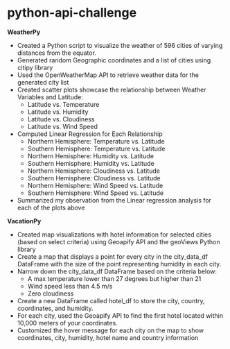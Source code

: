 # python-api-challenge

**WeatherPy**
- Created a Python script to visualize the weather of 596 cities of varying distances from the equator.
- Generated random Geographic coordinates and a list of cities using citipy library
- Used the OpenWeatherMap API to retrieve weather data for the generated city list
- Created scatter plots showcase the relationship between Weather Variables and Latitude:
    - Latitude vs. Temperature
    - Latitude vs. Humidity
    - Latitude vs. Cloudiness
    - Latitude vs. Wind Speed
- Computed Linear Regression for Each Relationship
    - Northern Hemisphere: Temperature vs. Latitude
    - Southern Hemisphere: Temperature vs. Latitude
    - Northern Hemisphere: Humidity vs. Latitude
    - Southern Hemisphere: Humidity vs. Latitude
    - Northern Hemisphere: Cloudiness vs. Latitude
    - Southern Hemisphere: Cloudiness vs. Latitude
    - Northern Hemisphere: Wind Speed vs. Latitude
    - Southern Hemisphere: Wind Speed vs. Latitude
- Summarized my observation from the Linear regression analysis for each of the plots above

**VacationPy**
- Created map visualizations with hotel information for selected cities (based on select criteria) using Geoapify API and the geoViews Python library
- Create a map that displays a point for every city in the city_data_df DataFrame with the size of the point representing humidity in each city.
- Narrow down the city_data_df DataFrame based on the criteria below:
    - A max temperature lower than 27 degrees but higher than 21
    - Wind speed less than 4.5 m/s
    - Zero cloudiness
- Create a new DataFrame called hotel_df to store the city, country, coordinates, and humidity.
- For each city, used the Geoapify API to find the first hotel located within 10,000 meters of your coordinates.
- Customized the hover message for each city on the map to show coordinates, city, humidity, hotel name and country information
